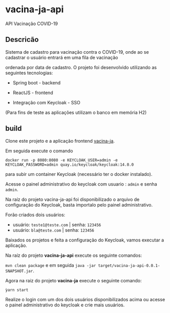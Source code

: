 # vacina-ja-api
API Vacinação COVID-19

## Descricão
Sistema de cadastro para vacinação contra o COVID-19, onde ao se cadastrar o usuário entrará em uma fila de vacinação

ordenada por data de cadastro. O projeto foi desenvolvido utilizando as seguintes tecnologias:

* Spring boot - backend

* ReactJS - frontend

* Integração com Keycloak - SSO

(Para fins de teste as aplicações utilizam o banco em memória H2)

## build
Clone este projeto e a aplicação frontend <a href="https://github.com/nathaliareboucas/vacina-ja">vacina-ja</a>.

Em seguida execute o comando

`docker run -p 8080:8080 -e KEYCLOAK_USER=admin -e KEYCLOAK_PASSWORD=admin quay.io/keycloak/keycloak:14.0.0`

para subir um container Keycloak (necessário ter o docker instalado).

Acesse o painel administrativo do keycloak com usuario : `admin` e senha `admin`.

Na raíz do projeto vacina-ja-api foi disponibilizado o arquivo de configuração do Keycloak, basta importalo pelo painel administrativo.

Forão criados dois usuários:

* usuário: `teste1@teste.com` | senha: `123456`
* usuário: `bla@teste.com` | senha: `123456`

Baixados os projetos e feita a configuração do Keycloak, vamos executar a aplicação.

Na raíz do projeto <b>vacina-ja-api</b> execute os seguinte comandos:

`mvn clean package` e em seguida `java -jar target/vacina-ja-api-0.0.1-SNAPSHOT.jar`.

Agora na raiz do projeto <b>vacina-ja</b> execute o seguinte comando:

`ỳarn start`

Realize o login com um dos dois usuários disponibilizados acima ou acesse o painel administrativo do keycloak e crie mais usuários.

